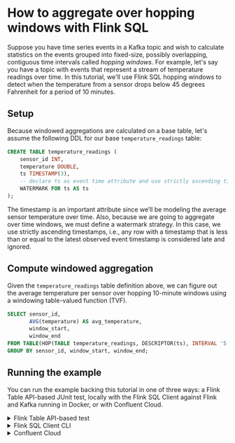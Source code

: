 <!-- title: How to aggregate over hopping windows with Flink SQL -->
<!-- description: In this tutorial, learn how to aggregate over hopping windows with Flink SQL, with step-by-step instructions and supporting code. -->

# How to aggregate over hopping windows with Flink SQL

Suppose you have time series events in a Kafka topic and wish to calculate statistics on the events grouped into 
fixed-size, possibly overlapping, contiguous time intervals called *hopping windows*. For example, let's say you have a topic
with events that represent a stream of temperature readings over time. In this tutorial, we'll use Flink SQL hopping
windows to detect when the temperature from a sensor drops below 45 degrees Fahrenheit for a period of 10 minutes.

## Setup

Because windowed aggregations are calculated on a base table, let's assume the following DDL for our base `temperature_readings` table:

```sql
CREATE TABLE temperature_readings (
    sensor_id INT,
    temperature DOUBLE,
    ts TIMESTAMP(3),
    -- declare ts as event time attribute and use strictly ascending timestamp watermark strategy
    WATERMARK FOR ts AS ts
);
```

The timestamp is an important attribute since we’ll be modeling the average sensor temperature over time.
Also, because we are going to aggregate over time windows, we must define a watermark strategy. In this case, we use 
strictly ascending timestamps, i.e., any row with a timestamp that is less than or equal to the latest observed event 
timestamp is considered late and ignored.

## Compute windowed aggregation

Given the `temperature_readings` table definition above, we can figure out the average temperature per sensor over hopping
10-minute windows using a windowing table-valued function (TVF).

```sql
SELECT sensor_id,
       AVG(temperature) AS avg_temperature,
       window_start,
       window_end
FROM TABLE(HOP(TABLE temperature_readings, DESCRIPTOR(ts), INTERVAL '5' MINUTES, INTERVAL '10' MINUTES))
GROUP BY sensor_id, window_start, window_end;
```

## Running the example

You can run the example backing this tutorial in one of three ways: a Flink Table API-based JUnit test, locally with the Flink SQL Client 
against Flink and Kafka running in Docker, or with Confluent Cloud.

<details>
  <summary>Flink Table API-based test</summary>

  #### Prerequisites

  * Java 17, e.g., follow the OpenJDK installation instructions [here](https://openjdk.org/install/) if you don't have Java. 
  * Docker running via [Docker Desktop](https://docs.docker.com/desktop/) or [Docker Engine](https://docs.docker.com/engine/install/)

  #### Run the test

Run the following command to execute [FlinkSqlHoppingWindowTest#testHoppingWindows](src/test/java/io/confluent/developer/FlinkSqlHoppingWindowTest.java):

  ```plaintext
  ./gradlew clean :hopping-windows:flinksql:test
  ```

  The test starts Kafka and Schema Registry with [Testcontainers](https://testcontainers.com/), runs the Flink SQL commands
  above against a local Flink `StreamExecutionEnvironment`, and ensures that hopping window query results are what we expect.
</details>

<details>
  <summary>Flink SQL Client CLI</summary>

  #### Prerequisites

  * Docker running via [Docker Desktop](https://docs.docker.com/desktop/) or [Docker Engine](https://docs.docker.com/engine/install/)
  * [Docker Compose](https://docs.docker.com/compose/install/). Ensure that the command `docker compose version` succeeds.

  #### Run the commands

  First, start Flink and Kafka:

  ```shell
  docker compose -f ./docker/docker-compose-flinksql.yml up -d
  ```

  Next, open the Flink SQL Client CLI:

  ```shell
  docker exec -it flink-sql-client sql-client.sh
  ```

  Finally, run following SQL statements to create the `temperature_readings` table backed by Kafka running in Docker, populate it with
  test data, and run the hopping windows query.

  ```sql
  CREATE TABLE temperature_readings (
      sensor_id INT,
      temperature DOUBLE,
      ts TIMESTAMP(3),
      -- declare ts as event time attribute and use strictly ascending timestamp watermark strategy
      WATERMARK FOR ts AS ts
  ) WITH (
      'connector' = 'kafka',
      'topic' = 'temperature-readings',
      'properties.bootstrap.servers' = 'broker:9092',
      'scan.startup.mode' = 'earliest-offset',
      'key.format' = 'raw',
      'key.fields' = 'sensor_id',
      'value.format' = 'avro-confluent',
      'value.avro-confluent.url' = 'http://schema-registry:8081',
      'value.fields-include' = 'EXCEPT_KEY'
  );
  ```

  ```sql
  INSERT INTO temperature_readings VALUES
      (0, 55, TO_TIMESTAMP('2023-01-15 02:15:30')),
      (0, 50, TO_TIMESTAMP('2023-01-15 02:20:30')),
      (0, 45, TO_TIMESTAMP('2023-01-15 02:25:30')),
      (0, 40, TO_TIMESTAMP('2023-01-15 02:30:30')),
      (0, 45, TO_TIMESTAMP('2023-01-15 02:35:30')),
      (0, 50, TO_TIMESTAMP('2023-01-15 02:40:30')),
      (0, 55, TO_TIMESTAMP('2023-01-15 02:45:30')),
      (0, 60, TO_TIMESTAMP('2023-01-15 02:50:30'));
  ```

  ```sql
  SELECT sensor_id,
      AVG(temperature) AS avg_temperature,
      window_start,
      window_end
  FROM TABLE(HOP(TABLE temperature_readings, DESCRIPTOR(ts), INTERVAL '5' MINUTES, INTERVAL '10' MINUTES))
  GROUP BY sensor_id, window_start, window_end;
  ```

  The query output should look like this:

  ```plaintext
     sensor_id                avg_temperature            window_start              window_end
             0                           55.0 2023-01-15 02:10:00.000 2023-01-15 02:20:00.000
             0                           52.5 2023-01-15 02:15:00.000 2023-01-15 02:25:00.000
             0                           47.5 2023-01-15 02:20:00.000 2023-01-15 02:30:00.000
             0                           42.5 2023-01-15 02:25:00.000 2023-01-15 02:35:00.000
             0                           42.5 2023-01-15 02:30:00.000 2023-01-15 02:40:00.000
             0                           47.5 2023-01-15 02:35:00.000 2023-01-15 02:45:00.000
             0                           52.5 2023-01-15 02:40:00.000 2023-01-15 02:50:00.000
  ```

  When you are finished, clean up the containers used for this tutorial by running:

  ```shell
  docker compose -f ./docker/docker-compose-flinksql.yml down
  ```

</details>

<details>
  <summary>Confluent Cloud</summary>

  #### Prerequisites

  * A [Confluent Cloud](https://confluent.cloud/signup) account
  * A Flink compute pool created in Confluent Cloud. Follow [this](https://docs.confluent.io/cloud/current/flink/get-started/quick-start-cloud-console.html) quick start to create one.

  #### Run the commands

  In the Confluent Cloud Console, navigate to your environment and then click the `Open SQL Workspace` button for the compute
  pool that you have created.

  Select the default catalog (Confluent Cloud environment) and database (Kafka cluster) to use with the dropdowns at the top right.

  Finally, run following SQL statements to create the `temperature_readings` table, populate it with test data, and run the hopping windows query.

  ```sql
  CREATE TABLE temperature_readings (
      sensor_id INT,
      temperature DOUBLE,
      ts TIMESTAMP(3),
      -- declare ts as event time attribute and use strictly ascending timestamp watermark strategy
      WATERMARK FOR ts AS ts
  );
  ```

  ```sql
  INSERT INTO temperature_readings VALUES
      (0, 55, TO_TIMESTAMP('2023-01-15 02:15:30')),
      (0, 50, TO_TIMESTAMP('2023-01-15 02:20:30')),
      (0, 45, TO_TIMESTAMP('2023-01-15 02:25:30')),
      (0, 40, TO_TIMESTAMP('2023-01-15 02:30:30')),
      (0, 45, TO_TIMESTAMP('2023-01-15 02:35:30')),
      (0, 50, TO_TIMESTAMP('2023-01-15 02:40:30')),
      (0, 55, TO_TIMESTAMP('2023-01-15 02:45:30')),
      (0, 60, TO_TIMESTAMP('2023-01-15 02:50:30'));
  ```

  ```sql
  SELECT sensor_id,
      AVG(temperature) AS avg_temperature,
      window_start
  FROM TABLE(HOP(TABLE temperature_readings, DESCRIPTOR(ts), INTERVAL '5' MINUTES, INTERVAL '10' MINUTES))
  GROUP BY sensor_id, window_start;
  ```

  The query output should look like this:

  ![](img/query-output.png)
